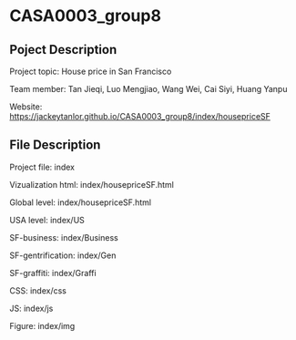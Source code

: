 # CASA0003_group8
## Poject Description
Project topic: House price in San Francisco

Team member: Tan Jieqi, Luo Mengjiao, Wang Wei, Cai Siyi, Huang Yanpu

Website: <https://jackeytanlor.github.io/CASA0003_group8/index/housepriceSF>

## File Description
Project file: index 

Vizualization html: index/housepriceSF.html

Global level: index/housepriceSF.html

USA level: index/US

SF-business: index/Business

SF-gentrification: index/Gen

SF-graffiti: index/Graffi

CSS: index/css

JS: index/js

Figure: index/img